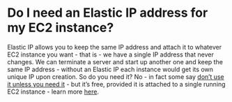 # Do I need an Elastic IP address for my EC2 instance?

Elastic IP allows you to keep the same IP address and attach it to whatever EC2 instance you want - that is - we have a single IP address that never changes. We can terminate a server and start up another one and keep the same IP address - without an Elastic IP each instance would get its own unique IP upon creation. So do you need it? No - in fact some say [don’t use it unless you need it](https://www.youtube.com/watch?v=UAdlVht4Xlw) - but it’s free, provided it is attached to a single running EC2 instance - learn more [here](https://repost.aws/knowledge-center/elastic-ip-charges).